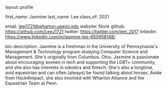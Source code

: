 layout: profile

first_name: Jasmine
last_name: Lee
class_of: 2021

email: leej1721@wharton.upenn.edu
website: None
github: https://github.com/LeeJ1721
twitter: https://twitter.com/leej_2017
linkedin: https://www.linkedin.com/in/jasmine-lee-650958148/

bio-description: Jasmine is a freshman in the University of Pennsylvania's Management & Technology program studying Computer Science and Management. She's originally from Columbus, Ohio. Jasmine is passionate about encouraging women in tech and supporting the LGBT+ community, and she also has interests in robotics and fintech. She's also a longtime, avid equestrian and can often (always) be found talking about horses. Aside from Hack4Impact, she also involved with Wharton Alliance and the Equestrian Team at Penn.